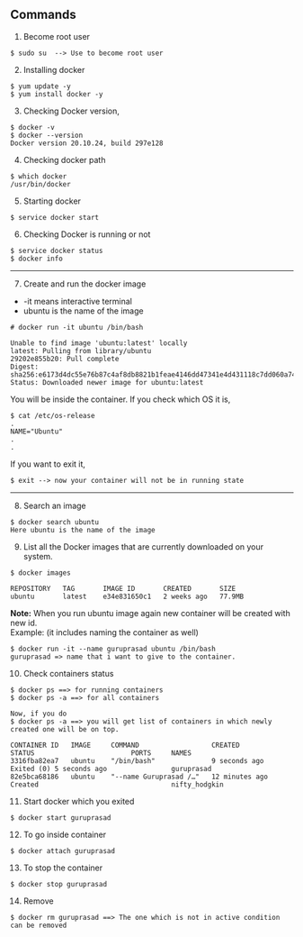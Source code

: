 ## Commands
1) Become root user
```
$ sudo su  --> Use to become root user
```
2) Installing docker
```
$ yum update -y
$ yum install docker -y
```
3) Checking Docker version,
```
$ docker -v
$ docker --version
Docker version 20.10.24, build 297e128
```
4) Checking docker path
```
$ which docker 
/usr/bin/docker
```
5) Starting docker
```
$ service docker start 
```
6) Checking Docker is running or not
```
$ service docker status
$ docker info
```
---

7) Create and run the docker image
- -it means interactive terminal
- ubuntu is the name of the image
```
# docker run -it ubuntu /bin/bash

Unable to find image 'ubuntu:latest' locally
latest: Pulling from library/ubuntu
29202e855b20: Pull complete 
Digest: sha256:e6173d4dc55e76b87c4af8db8821b1feae4146dd47341e4d431118c7dd060a74
Status: Downloaded newer image for ubuntu:latest
```
You will be inside the container. If you check which OS it is,
```
$ cat /etc/os-release
.
NAME="Ubuntu"
.
.
```
If you want to exit it,
```
$ exit --> now your container will not be in running state
```
---
8) Search an image
```
$ docker search ubuntu
Here ubuntu is the name of the image
```
9) List all the Docker images that are currently downloaded on your system.
```
$ docker images

REPOSITORY   TAG       IMAGE ID       CREATED       SIZE
ubuntu       latest    e34e831650c1   2 weeks ago   77.9MB
```

**Note:** When you run ubuntu image again new container will be created with new id. <br>
Example: (it includes naming the container as well)
```
$ docker run -it --name guruprasad ubuntu /bin/bash
guruprasad => name that i want to give to the container.
```

10) Check containers status
```
$ docker ps ==> for running containers
$ docker ps -a ==> for all containers

Now, if you do
$ docker ps -a ==> you will get list of containers in which newly created one will be on top.

CONTAINER ID   IMAGE     COMMAND                  CREATED          STATUS                        PORTS     NAMES
3316fba82ea7   ubuntu    "/bin/bash"              9 seconds ago    Exited (0) 5 seconds ago                guruprasad
82e5bca68186   ubuntu    "--name Guruprasad /…"   12 minutes ago   Created                                 nifty_hodgkin
```

11) Start docker which you exited
```
$ docker start guruprasad
```

12) To go inside container
```
$ docker attach guruprasad
```
13) To stop the container
```
$ docker stop guruprasad
```
14) Remove
```
$ docker rm guruprasad ==> The one which is not in active condition can be removed
```


